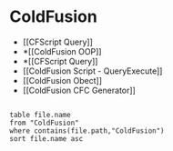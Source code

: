 # ColdFusion

* [[CFScript Query]]
* *[[ColdFusion OOP]]
* *[[CFScript Query]]
* [[ColdFusion Script - QueryExecute]]
* [[ColdFusion Obect]]
* [[ColdFusion CFC Generator]]

```dataview 

table file.name
from "ColdFusion"
where contains(file.path,"ColdFusion")
sort file.name asc
```
